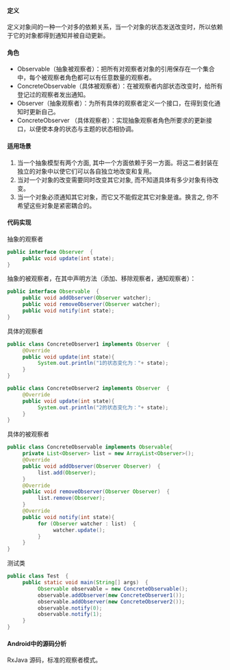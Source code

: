 #### 定义
定义对象间的一种一个对多的依赖关系，当一个对象的状态发送改变时，所以依赖于它的对象都得到通知并被自动更新。

#### 角色
 - Observable（抽象被观察者）：把所有对观察者对象的引用保存在一个集合中，每个被观察者角色都可以有任意数量的观察者。
 - ConcreteObservable（具体被观察者）：在被观察者内部状态改变时，给所有登记过的观察者发出通知。
 - Observer（抽象观察者）：为所有具体的观察者定义一个接口，在得到变化通知时更新自己。
 - ConcreteObserver （具体观察者）：实现抽象观察者角色所要求的更新接口，以便使本身的状态与主题的状态相协调。
#### 适用场景
1) 当一个抽象模型有两个方面, 其中一个方面依赖于另一方面。将这二者封装在独立的对象中以使它们可以各自独立地改变和复用。
2) 当对一个对象的改变需要同时改变其它对象, 而不知道具体有多少对象有待改变。
3) 当一个对象必须通知其它对象，而它又不能假定其它对象是谁。换言之, 你不希望这些对象是紧密耦合的。


#### 代码实现
抽象的观察者
```java
public interface Observer  {  
     public void update(int state);  
}  
```
抽象的被观察者，在其中声明方法（添加、移除观察者，通知观察者）：
```java
public interface Observable  {  
     public void addObserver(Observer watcher);  
     public void removeObserver(Observer watcher);  
     public void notify(int state);  
}  
```
具体的观察者
```java
public class ConcreteObserver1 implements Observer  {  
     @Override  
     public void update(int state){  
          System.out.println("1的状态变化为："+ state);  
     }  
}  
```
```java
public class ConcreteObserver2 implements Observer  {  
     @Override  
     public void update(int state){  
          System.out.println("2的状态变化为："+ state);  
     }  
}  
```
具体的被观察者
```java
public class ConcreteObservable implements Observable{  
     private List<Observer> list = new ArrayList<Observer>();  
     @Override  
     public void addObserver(Observer Observer)  {  
          list.add(Observer);  
     }  
     @Override  
     public void removeObserver(Observer Observer)  {  
          list.remove(Observer);  
     }  
     @Override  
     public void notify(int state){  
          for (Observer watcher : list)  {  
               watcher.update();  
          }  
     }  
}  
```
测试类
```java
public class Test  {  
     public static void main(String[] args)  {  
          Observable observable = new ConcreteObservable();  
          observable.addObserver(new ConcreteObserver1());  
          observable.addObserver(new ConcreteObserver2());    
          observable.notify(0);
          observable.notify(1);  
     }  
}  
```
#### Android中的源码分析
RxJava 源码，标准的观察者模式。
